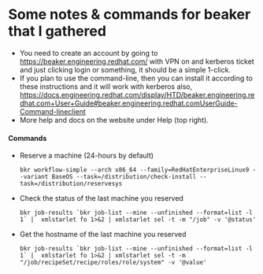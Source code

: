 # Some notes & commands for beaker that I gathered

* You need to create an account by going to https://beaker.engineering.redhat.com/ with VPN on and kerberos ticket and just clicking login or something, it should be a  simple 1-click.
* If you plan to use the command-line, then you can install it according to  these instructions and it will work with kerberos also, https://docs.engineering.redhat.com/display/HTD/beaker.engineering.redhat.com+User+Guide#beaker.engineering.redhat.comUserGuide-Command-lineclient
* More help and docs on the website under Help (top right).

#### Commands 

- Reserve a machine (24-hours by default)

  `bkr workflow-simple --arch x86_64 --family=RedHatEnterpriseLinux9 --variant BaseOS --task=/distribution/check-install --task=/distribution/reservesys`

- Check the status of the last machine you reserved

  ``bkr job-results `bkr job-list --mine --unfinished --format=list -l 1` |  xmlstarlet fo 1>&2 | xmlstarlet sel -t -m "/job" -v '@status'``

- Get the hostname of the last machine you reserved

  ``bkr job-results `bkr job-list --mine --unfinished --format=list -l 1` |  xmlstarlet fo 1>&2 | xmlstarlet sel -t -m  "/job/recipeSet/recipe/roles/role/system" -v '@value'``

